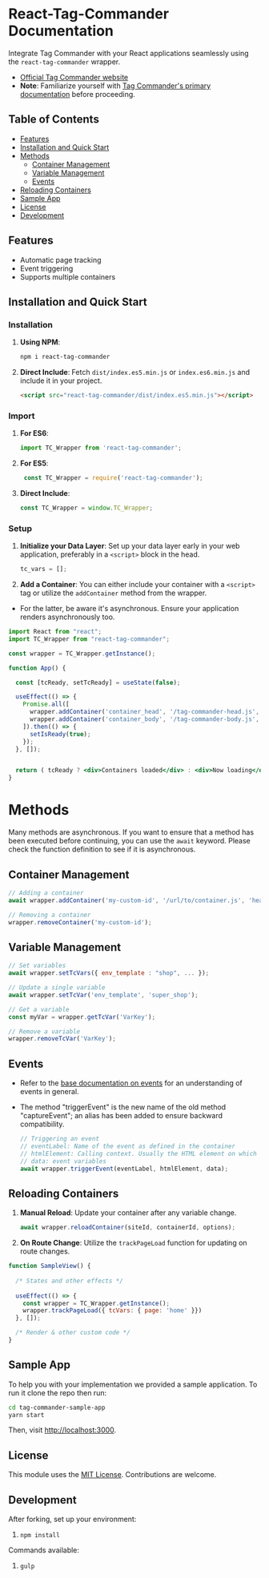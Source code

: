 # React-Tag-Commander Documentation

Integrate Tag Commander with your React applications seamlessly using the `react-tag-commander` wrapper.

- [Official Tag Commander website](https://www.commandersact.com/fr/produits/tagcommander/)
- **Note**: Familiarize yourself with [Tag Commander's primary documentation](https://community.commandersact.com/tagcommander/) before proceeding.

## Table of Contents
- [Features](#features)
- [Installation and Quick Start](#installation-and-quick-start)
- [Methods](#methods)
  - [Container Management](#container-management)
  - [Variable Management](#variable-management)
  - [Events](#events)
- [Reloading Containers](#reloading-containers)
- [Sample App](#sample-app)
- [License](#license)
- [Development](#development)

## Features

- Automatic page tracking
- Event triggering
- Supports multiple containers

## Installation and Quick Start

### Installation

1. **Using NPM**:  
   ```sh
   npm i react-tag-commander
   ```

2. **Direct Include**: Fetch `dist/index.es5.min.js` or `index.es6.min.js` and include it in your project.
   ```html
   <script src="react-tag-commander/dist/index.es5.min.js"></script>
   ```

### Import

1. **For ES6**:
   ```javascript
   import TC_Wrapper from 'react-tag-commander';
   ```

2. **For ES5**:
   ```javascript
    const TC_Wrapper = require('react-tag-commander');
    ```

3. **Direct Include**:
   ```javascript
   const TC_Wrapper = window.TC_Wrapper;
   ```

### Setup

1. **Initialize your Data Layer**: Set up your data layer early in your web application, preferably in a `<script>` block in the head.
   ```javascript
   tc_vars = [];
   ```

2. **Add a Container**: You can either include your container with a `<script>` tag or utilize the `addContainer` method from the wrapper.

- For the latter, be aware it's asynchronous. Ensure your application renders asynchronously too.

```jsx
import React from "react";
import TC_Wrapper from "react-tag-commander";

const wrapper = TC_Wrapper.getInstance();

function App() {

  const [tcReady, setTcReady] = useState(false);

  useEffect(() => {
    Promise.all([
      wrapper.addContainer('container_head', '/tag-commander-head.js', 'head'),
      wrapper.addContainer('container_body', '/tag-commander-body.js', 'body')
    ]).then(() => {
      setIsReady(true);
    });
  }, []);


  return ( tcReady ? <div>Containers loaded</div> : <div>Now loading</div> );
}
```
# Methods

Many methods are asynchronous. If you want to ensure that a method has been executed before continuing, you can use the `await` keyword. Please check the function definition to see if it is asynchronous.

## Container Management
   ```js
   // Adding a container
   await wrapper.addContainer('my-custom-id', '/url/to/container.js', 'head');

   // Removing a container
   wrapper.removeContainer('my-custom-id');
   ```

## Variable Management
   ```js
   // Set variables
   await wrapper.setTcVars({ env_template : "shop", ... });

   // Update a single variable
   await wrapper.setTcVar('env_template', 'super_shop');

   // Get a variable
   const myVar = wrapper.getTcVar('VarKey');

   // Remove a variable
   wrapper.removeTcVar('VarKey');
   ```

## Events
- Refer to the [base documentation on events](https://community.commandersact.com/tagcommander/user-manual/container-management/events) for an understanding of events in general. 
- The method "triggerEvent" is the new name of the old method "captureEvent"; an alias has been added to ensure backward compatibility.


  ```js
  // Triggering an event
  // eventLabel: Name of the event as defined in the container
  // htmlElement: Calling context. Usually the HTML element on which the event is triggered, but it can be the component.
  // data: event variables
  await wrapper.triggerEvent(eventLabel, htmlElement, data);
  ```

## Reloading Containers

1. **Manual Reload**: Update your container after any variable change.
   ```js
   await wrapper.reloadContainer(siteId, containerId, options);
   ```

2. **On Route Change**: Utilize the `trackPageLoad` function for updating on route changes.

```js
function SampleView() {
  
  /* States and other effects */
  
  useEffect(() => {
    const wrapper = TC_Wrapper.getInstance();
    wrapper.trackPageLoad({ tcVars: { page: 'home' }})
  }, []);

  /* Render & other custom code */
}
```

## Sample App

To help you with your implementation we provided a sample application. To run it clone the repo then run:
```bash
cd tag-commander-sample-app
yarn start
```
Then, visit [http://localhost:3000](http://localhost:3000).

## License
This module uses the [MIT License](http://revolunet.mit-license.org). Contributions are welcome.

## Development

After forking, set up your environment:

1. ```npm install```

Commands available:

1. ```gulp```
